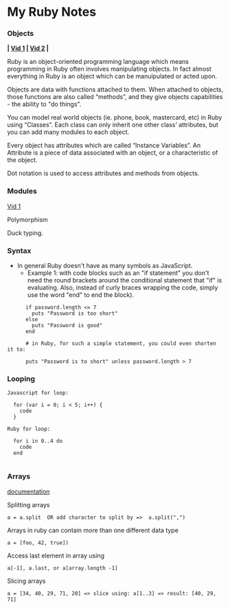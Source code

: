# My Ruby Notes

### Objects

**| [Vid 1](https://youtu.be/Dji9ALCgfpM?t=1771)  | 
[Vid 2](https://youtu.be/t_ispmWmdjY?t=11671) |**

Ruby is an object-oriented programming language which means programming in Ruby often involves manipulating objects.  In fact almost everything in Ruby is an object which can be manuipulated or acted upon.

Objects are data with functions attached to them.  When attached to objects, those functions are also called “methods”, and they give objects capabilities - the ability to "do things".  

You can model real world objects (ie. phone, book, mastercard, etc) in Ruby using “Classes”.  Each class can only inherit one other class’ attributes, but you can add many modules to each object.

Every object has attributes which are called “Instance Variables”.  An Attribute is a piece of data associated with an object, or a characteristic of the object. 

Dot notation is used to access attributes and methods from objects.

### Modules

[Vid 1](https://youtu.be/Dji9ALCgfpM?t=2063)

Polymorphism

Duck typing.


### Syntax

- In general Ruby doesn't have as many symbols as JavaScript.
  - Example 1: with code blocks such as an "if statement" you don't need the round brackets around the conditional statement that "if" is evaluating.  Also, instead of curly braces wrapping the code, simply use the word "end" to end the block).
```
      if password.length <= 7
        puts "Password is too short"
      else
        puts "Password is good"
      end 
      
      # in Ruby, for such a simple statement, you could even shorten it to:
      
      puts "Password is to short" unless password.length > 7
```

### Looping

```
Javascript for loop:

  for (var i = 0; i < 5; i++) {
    code
  }

Ruby for loop:

  for i in 0..4 do 
    code
  end
        
```
### Arrays

[documentation](https://ruby-doc.org/core-2.7.0/Array.html)

Splitting arrays

`a = a.split  OR add character to split by =>  a.split(",")`

Arrays in ruby can contain more than one different data type 

`a = [foo, 42, true])`

Access last element in array using 

`a[-1], a.last, or a[array.length -1]` 

Slicing arrays

`a = [34, 40, 29, 71, 20] => slice using: a[1..3] => result: [40, 29, 71]`






